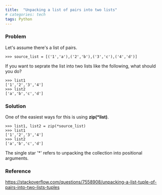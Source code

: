 ```yaml
---
title:  "Unpacking a list of pairs into two lists"
# categories: tech
tags: Python
---
```


### Problem
Let's assume there's a list of pairs.
```
>>> source_list = [('1','a'),('2','b'),('3','c'),('4','d')]
```

If you want to seprate the list into two lists like the following, what should you do?
```
>>> list1
['1','2','3','4']
>>> list2
['a','b','c','d']
```

### Solution
One of the easiest ways for this is using **zip(\*list)**.
```
>>> list1, list2 = zip(*source_list)
>>> list1
['1','2','3','4']
>>> list2
['a','b','c','d']
```
The single star '\*' refers to unpacking the collection into positional arguments.

### Reference
https://stackoverflow.com/questions/7558908/unpacking-a-list-tuple-of-pairs-into-two-lists-tuples